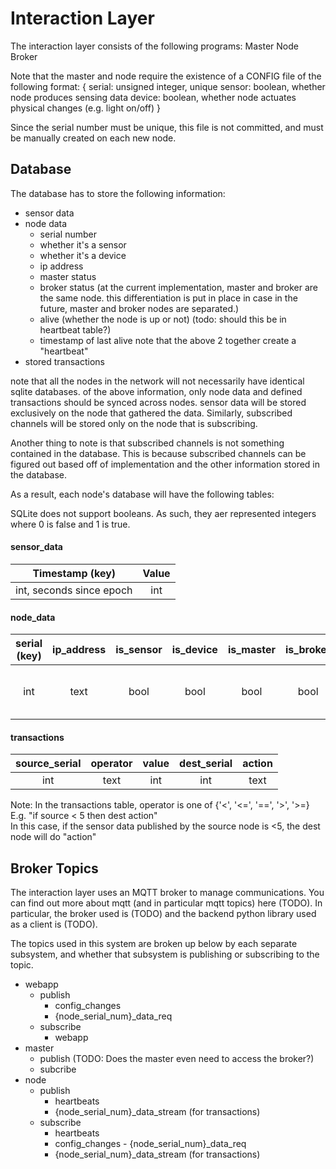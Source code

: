 # Interaction Layer
The interaction layer consists of the following programs:
Master
Node
Broker

Note that the master and node require the existence of a CONFIG file of the
following format:
{
    serial: unsigned integer, unique
    sensor: boolean, whether node produces sensing data
    device: boolean, whether node actuates physical changes (e.g. light on/off)
}

Since the serial number must be unique, this file is not committed, and must be
manually created on each new node.

## Database

The database has to store the following information:
- sensor data
- node data
    - serial number
    - whether it's a sensor
    - whether it's a device
    - ip address
    - master status
    - broker status (at the current implementation, master and broker are the
      same node. this differentiation is put in place in case in the future,
      master and broker nodes are separated.)
    - alive (whether the node is up or not) (todo: should this be in heartbeat table?)
    - timestamp of last alive
      note that the above 2 together create a "heartbeat"
- stored transactions

note that all the nodes in the network will not necessarily have identical
sqlite databases. of the above information, only node data and defined
transactions should be synced across nodes. sensor data will be stored
exclusively on the node that gathered the data. Similarly, subscribed channels
will be stored only on the node that is subscribing.

Another thing to note is that subscribed channels is not something contained in
the database. This is because subscribed channels can be figured out based off
of implementation and the other information stored in the database.

As a result, each node's database will have the following tables:

SQLite does not support booleans. As such, they aer represented integers where
0 is false and 1 is true.

#### sensor\_data
| Timestamp (key)          | Value |
| :----------------------: | :---: |
| int, seconds since epoch | int   |


#### node\_data
| serial (key) | ip\_address | is\_sensor | is\_device | is\_master | is\_broker | is\_up | last\_up                 |
| :-------------:  | :---------: | :--------: | :--------: | :--------: | :--------: | :----: | :----------------------: |
| int              | text        | bool       | bool       | bool       | bool       | bool   | int, seconds since epoch |

#### transactions
| source\_serial | operator | value | dest\_serial | action |
| :------------: | :------: | :---: | :----------: | :----: |
| int            | text     | int   | int          | text   |

Note: In the transactions table, operator is one of {'<', '<=', '==', '>', '>=}
<br>E.g. "if source < 5 then dest action"
<br>In this case, if the sensor data published by the source node is <5, the dest node will do "action"

## Broker Topics
The interaction layer uses an MQTT broker to manage communications. You can find
out more about mqtt (and in particular mqtt topics) here (TODO). In particular,
the broker used is (TODO) and the backend python library used as a client is
(TODO).

The topics used in this system are broken up below by each separate subsystem,
and whether that subsystem is publishing or subscribing to the topic.
- webapp
    - publish
        - config_changes
        - {node_serial_num}_data_req
    - subscribe
        - webapp
- master
    - publish (TODO: Does the master even need to access the broker?)
    - subcribe
- node
    - publish
        - heartbeats
        - {node_serial_num}_data_stream (for transactions)
    - subscribe
        - heartbeats
        - config_changes - {node_serial_num}_data_req
        - {node_serial_num}_data_stream (for transactions)
